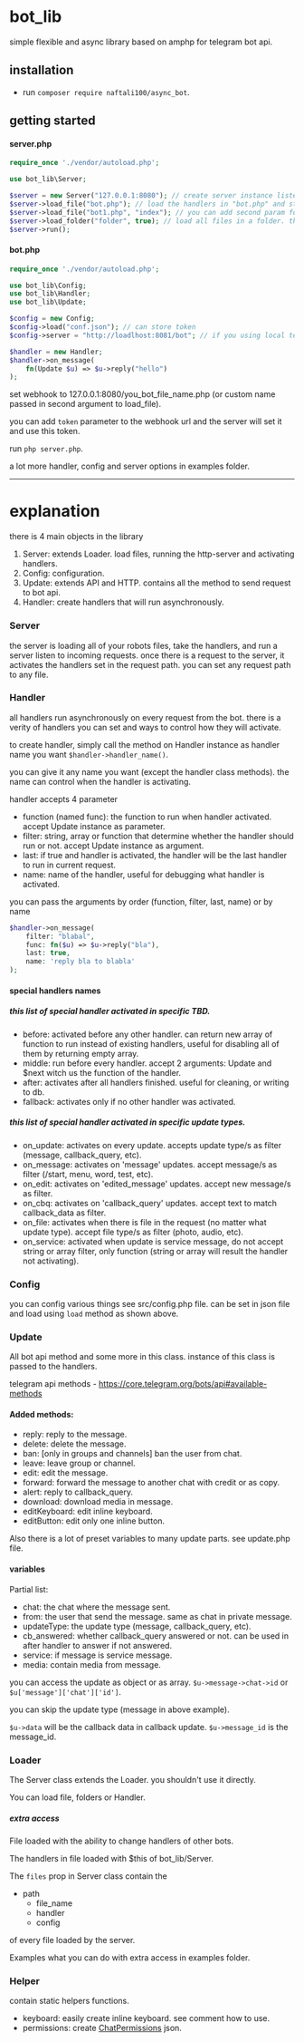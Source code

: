 # bot_lib

simple flexible and async library based on amphp for telegram bot api.

## installation

- run ```composer require naftali100/async_bot```.

## getting started

#### server.php

```php
require_once './vendor/autoload.php';

use bot_lib\Server; 

$server = new Server("127.0.0.1:8080"); // create server instance listening to port 8080
$server->load_file("bot.php"); // load the handlers in "bot.php" and store them in "bot.php" path
$server->load_file("bot1.php", "index"); // you can add second param for different path
$server->load_folder("folder", true); // load all files in a folder. the second param is whether to load recursively or not
$server->run();
```
#### bot.php

```php
require_once './vendor/autoload.php';

use bot_lib\Config;
use bot_lib\Handler;
use bot_lib\Update;

$config = new Config;
$config->load("conf.json"); // can store token
$config->server = "http://loadlhost:8081/bot"; // if you using local telegram-bot-api

$handler = new Handler;
$handler->on_message(
    fn(Update $u) => $u->reply("hello")
);
```
set webhook to 127.0.0.1:8080/you_bot_file_name.php (or custom name passed in second argument to load_file).

you can add `token` parameter to the webhook url and the server will set it and use this token.

run `php server.php`.

a lot more handler, config and server options in examples folder.

---
# explanation

there is 4 main objects in the library

1. Server: extends Loader. load files, running the http-server and activating handlers.
2. Config: configuration.
3. Update: extends API and HTTP. contains all the method to send request to bot api.
4. Handler: create handlers that will run asynchronously.

### Server 
the server is loading all of your robots files, take the handlers, and run a server listen to incoming requests.
once there is a request to the server, it activates the handlers set in the request path. you can set any request path to any file.

### Handler
all handlers run asynchronously on every request from the bot. 
there is a verity of handlers you can set and ways to control how they will activate.

to create handler, simply call the method on Handler instance as handler name you want `$handler->handler_name()`.

you can give it any name you want (except the handler class methods).
the name can control when the handler is activating.

handler accepts 4 parameter

- function (named func): the function to run when handler activated. accept Update instance as parameter.
- filter: string, array or function that determine whether the handler should run or not. accept Update instance as argument.
- last: if true and handler is activated, the handler will be the last handler to run in current request.
- name: name of the handler, useful for debugging what handler is activated.

you can pass the arguments by order (function, filter, last, name) or by name
```php
$handler->on_message(
    filter: "blabal", 
    func: fn($u) => $u->reply("bla"),
    last: true,
    name: 'reply bla to blabla'
);
```

#### special handlers names
##### this list of special handler activated in specific TBD.
- before: activated before any other handler. can return new array of function to run instead of existing handlers, useful for disabling all of them by returning empty array.
- middle: run before every handler. accept 2 arguments: Update and $next witch us the function of the handler.
- after: activates after all handlers finished. useful for cleaning, or writing to db.
- fallback: activates only if no other handler was activated.

##### this list of special handler activated in specific update types.

- on_update: activates on every update. accepts update type/s as filter (message, callback_query, etc).
- on_message: activates on 'message' updates. accept message/s as filter (/start, menu, word, test, etc).
- on_edit: activates on 'edited_message' updates. accept new message/s as filter.
- on_cbq: activates on 'callback_query' updates. accept text to match callback_data as filter.
- on_file: activates when there is file in the request (no matter what update type). accept file type/s as filter (photo, audio, etc).
- on_service: activated when update is service message, do not accept string or array filter, only function (string or array will result the handler not activating).

### Config
you can config various things see src/config.php file. can be set in json file and load using `load` method as shown above.

### Update
All bot api method and some more in this class. instance of this class is passed to the handlers.

telegram api methods - https://core.telegram.org/bots/api#available-methods

#### Added methods:

- reply: reply to the message.
- delete: delete the message.
- ban: [only in groups and channels] ban the user from chat.
- leave: leave group or channel.
- edit: edit the message.
- forward: forward the message to another chat with credit or as copy.
- alert: reply to callback_query.
- download: download media in message.
- editKeyboard: edit inline keyboard.
- editButton: edit only one inline button.

Also there is a lot of preset variables to many update parts. see update.php file.

#### variables 
Partial list:

- chat: the chat where the message sent.
- from: the user that send the message. same as chat in private message.
- updateType: the update type (message, callback_query, etc).
- cb_answered: whether callback_query answered or not. can be used in after handler to answer if not answered.
- service: if message is service message.
- media: contain media from message.

you can access the update as object or as array. `$u->message->chat->id` or `$u['message']['chat']['id']`.

you can skip the update type (message in above example). 

`$u->data` will be the callback data in callback update. `$u->message_id` is the message_id.

### Loader
The Server class extends the Loader. you shouldn't use it directly.

You can load file, folders or Handler.

##### extra access
File loaded with the ability to change handlers of other bots.

The handlers in file loaded with $this of bot_lib/Server.

The `files` prop in Server class contain the

- path 
    - file_name 
    - handler 
    - config 
 
of every file loaded by the server.

Examples what you can do with extra access in examples folder.

### Helper
contain static helpers functions.

- keyboard: easily create inline keyboard. see comment how to use.
- permissions: create [ChatPermissions](https://core.telegram.org/bots/api#chatpermissions) json.
